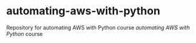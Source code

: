 # automating-aws-with-python
Repository for automating AWS with Python course *automating AWS with Python* course 
